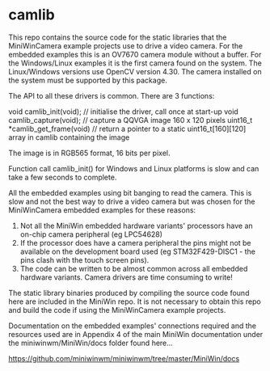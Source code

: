 # camlib

This repo contains the source code for the static libraries that the MiniWinCamera example projects use to drive a video camera. For the embedded examples this is an OV7670 camera module without a buffer. For the Windows/Linux examples it is the first camera found on the system. The Linux/Windows versions use OpenCV version 4.30. The camera installed on the system must be supported by this package.

The API to all these drivers is common. There are 3 functions:

  void camlib_init(void);             // initialise the driver, call once at start-up
  void camlib_capture(void);          // capture a QQVGA image 160 x 120 pixels
  uint16_t *camlib_get_frame(void)   // return a pointer to a static uint16_t[160][120] array in camlib containing the image
  
The image is in RGB565 format, 16 bits per pixel.

Function call camlib_init() for Windows and Linux platforms is slow and can take a few seconds to complete.
  
All the embedded examples using bit banging to read the camera. This is slow and not the best way to drive a video camera but was chosen for the MiniWinCamera embedded examples for these reasons:

1) Not all the MiniWin embedded hardware variants' processors have an on-chip camera peripheral (eg LPC54628)
2) If the processor does have a camera peripheral the pins might not be available on the development board used (eg STM32F429-DISC1 - the pins clash with the touch screen pins).
3) The code can be written to be almost common across all embedded hardware variants. Camera drivers are time consuming to write!

The static library binaries produced by compiling the source code found here are included in the MiniWin repo. It is not necessary to obtain this repo and build the code if using the MiniWinCamera example projects. 

Documentation on the embedded examples' connections required and the resources used are in Appendix 4 of the main MiniWin documentation under the miniwinwm/MiniWin/docs folder found here...

https://github.com/miniwinwm/miniwinwm/tree/master/MiniWin/docs
